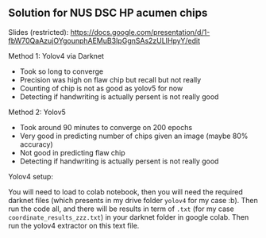 ## Solution for NUS DSC HP acumen chips

Slides (restricted):
https://docs.google.com/presentation/d/1-fbW70QaAzujOYgounphAEMuB3IpGgnSAs2zULIHpyY/edit

Method 1:
Yolov4 via Darknet
- Took so long to converge
- Precision was high on flaw chip but recall but not really
- Counting of chip is not as good as yolov5 for now
- Detecting if handwriting is actually persent is not really good

Method 2: Yolov5
- Took around 90 minutes to converge on 200 epochs
- Very good in predicting number of chips given an image (maybe 80% accuracy)
- Not good in predicting flaw chip
- Detecting if handwriting is actually persent is not really good

Yolov4 setup:

You will need to load to colab notebook, then you will need the required darknet files (which presents in my drive folder `yolov4` for my case :b). Then run the code all, and there will be results in term of `.txt` (for my case `coordinate_results_zzz.txt`) in your darknet folder in google colab. Then run the yolov4 extractor on this text file.